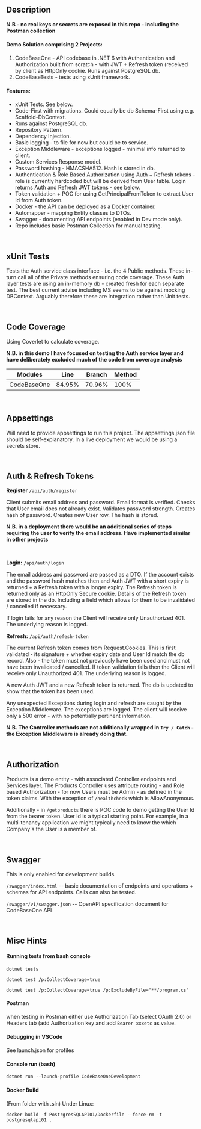 ## Description

**N.B - no real keys or secrets are exposed in this repo - including the Postman collection**

#### Demo Solution comprising 2 Projects:

1. CodeBaseOne - API codebase in .NET 6 with Authentication and Authorization built from scratch - with JWT + Refresh token (received by client as HttpOnly cookie. Runs against PostgreSQL db.
2. CodeBaseTests - tests using xUnit framework.

#### Features:

- xUnit Tests. See below.
- Code-First with migrations. Could equally be db Schema-First using e.g. Scaffold-DbContext.
- Runs against PostgreSQL db.
- Repository Pattern.
- Dependency Injection.
- Basic logging - to file for now but could be to service.
- Exception Middleware - exceptions logged - minimal info returned to client.
- Custom Services Response model.
- Password hashing - HMACSHA512. Hash is stored in db.
- Authentication & Role Based Authorization using Auth + Refresh tokens - role is currently hardcoded but will be derived from User table. Login returns Auth and Refresh JWT tokens - see below.
- Token validation + POC for using GetPrincipalFromToken to extract User Id from Auth token.
- Docker - the API can be deployed as a Docker container.
- Automapper - mapping Entity classes to DTOs.
- Swagger - documenting API endpoints (enabled in Dev mode only).
- Repo includes basic Postman Collection for manual testing.

<br/>

## xUnit Tests

Tests the Auth service class interface - i.e. the 4 Public methods. These in-turn call all of the Private methods ensuring code coverage. These Auth layer tests are using an in-memory db - created fresh for each separate test. The best current advise including MS seems to be against mocking DBContext. Arguably therefore these are Integration rather than Unit tests.

<br/>

## Code Coverage

Using Coverlet to calculate coverage.

**N.B. in this demo I have focused on testing the Auth service layer and have deliberately excluded much of the code from coverage analysis**

| Modules     | Line   | Branch | Method |
| ----------- | ------ | ------ | ------ |
| CodeBaseOne | 84.95% | 70.96% | 100%   |

<br/>

## Appsettings

Will need to provide appsettings to run this project. The appsettings.json file should be self-explanatory. In a live deployment we would be using a secrets store.

<br/>

## Auth & Refresh Tokens

**Register** `/api/auth/register`

Client submits email address and password. Email format is verified. Checks that User email does not already exist. Validates password strength. Creates hash of password. Creates new User row. The hash is stored.

**N.B. in a deployment there would be an additional series of steps requiring the user to verify the email address. Have implemented similar in other projects**

<br/>

**Login:** `/api/auth/login`

The email address and password are passed as a DTO. If the account exists and the password hash matches then and Auth JWT with a short expiry is returned + a Refresh token with a longer expiry. The Refresh token is returned only as an HttpOnly Secure cookie. Details of the Refresh token are stored in the db. Including a field which allows for them to be invalidated / cancelled if necessary.

If login fails for any reason the Client will receive only Unauthorized 401. The underlying reason is logged.
<br/>

**Refresh:** `/api/auth/refesh-token`

The current Refresh token comes from Request.Cookies. This is first validated - its signature + whether expiry date and User Id match the db record. Also - the token must not previously have been used and must not have been invalidated / cancelled. If token validation fails then the Client will receive only Unauthorized 401. The underlying reason is logged.

A new Auth JWT and a new Refresh token is returned. The db is updated to show that the token has been used.

Any unexpected Exceptions during login and refresh are caught by the Exception Middleware. The exceptions are logged. The client will receive only a 500 error - with no potentially pertinent information.

**N.B. The Controller methods are not additionally wrapped in `Try / Catch` - the Exception Middleware is already doing that.**

<br/>

## Authorization

Products is a demo entity - with associated Controller endpoints and Services layer.
The Products Controller uses attribute routing - and Role based Authorization - for now Users must be Admin - as defined in the token claims. With the exception of `/healthcheck` which is AllowAnonymous.

Additionally - in `/getproducts` there is POC code to demo getting the User Id from the bearer token. User Id is a typical starting point. For example, in a multi-tenancy application we might typically need to know the which Company's the User is a member of.

<br/>

## Swagger

This is only enabled for development builds.

`/swagger/index.html` -- basic documentation of endpoints and operations + schemas for API endpoints. Calls can also be tested.

`/swagger/v1/swagger.json` -- OpenAPI specification document for CodeBaseOne API

<br/>

## Misc Hints

#### Running tests from bash console

`dotnet tests`

`dotnet test /p:CollectCoverage=true`

`dotnet test /p:CollectCoverage=true /p:ExcludeByFile="**/program.cs"`

#### Postman

when testing in Postman either use Authorization Tab (select OAuth 2.0) or Headers tab (add Authorization key and add `Bearer xxxetc` as value.

#### Debugging in VSCode

See launch.json for profiles

#### Console run (bash)

`dotnet run --launch-profile CodeBaseOneDevelopment`

#### Docker Build

(From folder with .sln)
Under Linux:

`docker build -f PostrgresSQLAPI01/Dockerfile --force-rm -t postgresqlapi01 . `
